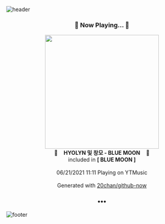 ![header](https://capsule-render.vercel.app/api?type=wave&height=170&section=header&text=Hi.%20I'm%20SHIFT&fontColor=090707&fontAlignX=45&fontAlignY=65&fontSize=100)

<h3 align="center">🎵 Now Playing... 🎵</h3>
<p align="center">
  <a href="https://music.youtube.com/watch?v=ZOner0e0Owo">
    <img width="300" src="https://lh3.googleusercontent.com/eW8G5ASsDUuAF7IlbbcYnGXZfOl2QESHeBxC2rAUbF0R_y8H3mosuODyCG6TFIyfo2OUticrYQry1Wzo1w">
  </a>
  <br>
  🎵&nbsp&nbsp&nbsp <b>HYOLYN 및 창모 - BLUE MOON</b> &nbsp&nbsp&nbsp🎵
  <br>
  included in <b>[ BLUE MOON ]</b>
  
  <br />
  <br />
  06/21/2021 11:11 Playing on YTMusic
  <br />
  <br />
  Generated with <a href="https://github.com/20chan/github-now">20chan/github-now</a>
</p>

<h3 align="center">•••</h3>

![footer](https://capsule-render.vercel.app/api?type=wave&height=150&section=footer)
